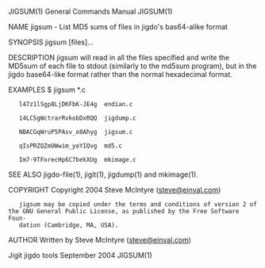 JIGSUM(1)                                                     General Commands Manual                                                    JIGSUM(1)

NAME
       jigsum - List MD5 sums of files in jigdo's bas64-alike format

SYNOPSIS
       jigsum [files]...

DESCRIPTION
       jigsum will read in all the files specified and write the MD5sum of each file to stdout (similarly to the md5sum program), but in the jigdo
       base64-like format rather than the normal hexadecimal format.

EXAMPLES
       $ jigsum *.c

       l47z1lSgp8LjDKFbK-JE4g  endian.c

       14LC5gWctrarRvkobDxRQQ  jigdump.c

       NBACGqWruP5PAsv_o8Ahyg  jigsum.c

       qIsPRZQZmUWwim_yeYIQvg  md5.c

       Im7-9TForecHp6C7bekXUg  mkimage.c

SEE ALSO
       jigdo-file(1), jigit(1), jigdump(1) and mkimage(1).

COPYRIGHT
       Copyright 2004 Steve McIntyre (steve@einval.com)

       jigsum may be copied under the terms and conditions of version 2 of the GNU General Public License, as published by the Free Software Foun‐
       dation (Cambridge, MA, USA).

AUTHOR
       Written by Steve McIntyre (steve@einval.com)

Jigit jigdo tools                                                 September 2004                                                         JIGSUM(1)
